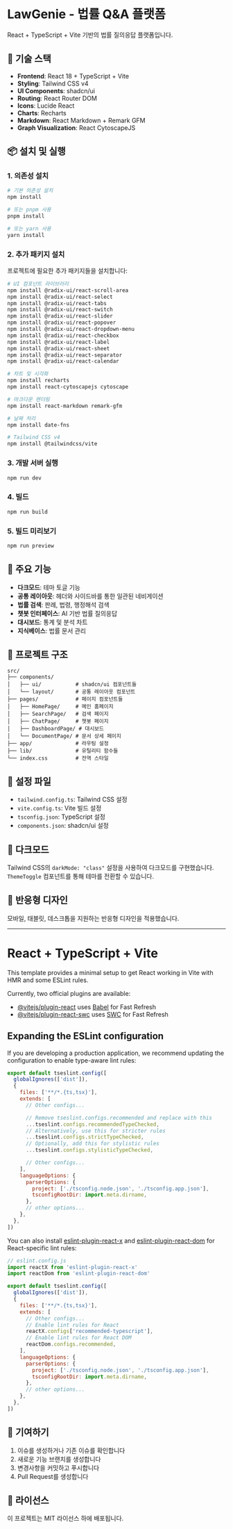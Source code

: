 # LawGenie - 법률 Q&A 플랫폼

React + TypeScript + Vite 기반의 법률 질의응답 플랫폼입니다.

## 🚀 기술 스택

- **Frontend**: React 18 + TypeScript + Vite
- **Styling**: Tailwind CSS v4
- **UI Components**: shadcn/ui
- **Routing**: React Router DOM
- **Icons**: Lucide React
- **Charts**: Recharts
- **Markdown**: React Markdown + Remark GFM
- **Graph Visualization**: React CytoscapeJS

## 📦 설치 및 실행

### 1. 의존성 설치

```bash
# 기본 의존성 설치
npm install

# 또는 pnpm 사용
pnpm install

# 또는 yarn 사용
yarn install
```

### 2. 추가 패키지 설치

프로젝트에 필요한 추가 패키지들을 설치합니다:

```bash
# UI 컴포넌트 라이브러리
npm install @radix-ui/react-scroll-area
npm install @radix-ui/react-select
npm install @radix-ui/react-tabs
npm install @radix-ui/react-switch
npm install @radix-ui/react-slider
npm install @radix-ui/react-popover
npm install @radix-ui/react-dropdown-menu
npm install @radix-ui/react-checkbox
npm install @radix-ui/react-label
npm install @radix-ui/react-sheet
npm install @radix-ui/react-separator
npm install @radix-ui/react-calendar

# 차트 및 시각화
npm install recharts
npm install react-cytoscapejs cytoscape

# 마크다운 렌더링
npm install react-markdown remark-gfm

# 날짜 처리
npm install date-fns

# Tailwind CSS v4
npm install @tailwindcss/vite
```

### 3. 개발 서버 실행

```bash
npm run dev
```

### 4. 빌드

```bash
npm run build
```

### 5. 빌드 미리보기

```bash
npm run preview
```

## 🎨 주요 기능

- **다크모드**: 테마 토글 기능
- **공통 레이아웃**: 헤더와 사이드바를 통한 일관된 네비게이션
- **법률 검색**: 판례, 법령, 행정해석 검색
- **챗봇 인터페이스**: AI 기반 법률 질의응답
- **대시보드**: 통계 및 분석 차트
- **지식베이스**: 법률 문서 관리

## 📁 프로젝트 구조

```
src/
├── components/
│   ├── ui/           # shadcn/ui 컴포넌트들
│   └── layout/       # 공통 레이아웃 컴포넌트
├── pages/            # 페이지 컴포넌트들
│   ├── HomePage/     # 메인 홈페이지
│   ├── SearchPage/   # 검색 페이지
│   ├── ChatPage/     # 챗봇 페이지
│   ├── DashboardPage/ # 대시보드
│   └── DocumentPage/ # 문서 상세 페이지
├── app/              # 라우팅 설정
├── lib/              # 유틸리티 함수들
└── index.css         # 전역 스타일
```

## 🔧 설정 파일

- `tailwind.config.ts`: Tailwind CSS 설정
- `vite.config.ts`: Vite 빌드 설정
- `tsconfig.json`: TypeScript 설정
- `components.json`: shadcn/ui 설정

## 🌙 다크모드

Tailwind CSS의 `darkMode: "class"` 설정을 사용하여 다크모드를 구현했습니다. `ThemeToggle` 컴포넌트를 통해 테마를 전환할 수 있습니다.

## 📱 반응형 디자인

모바일, 태블릿, 데스크톱을 지원하는 반응형 디자인을 적용했습니다.

---

# React + TypeScript + Vite

This template provides a minimal setup to get React working in Vite with HMR and some ESLint rules.

Currently, two official plugins are available:

- [@vitejs/plugin-react](https://github.com/vitejs/vite-plugin-react/blob/main/packages/plugin-react) uses [Babel](https://babeljs.io/) for Fast Refresh
- [@vitejs/plugin-react-swc](https://github.com/vitejs/vite-plugin-react/blob/main/packages/plugin-react-swc) uses [SWC](https://swc.rs/) for Fast Refresh

## Expanding the ESLint configuration

If you are developing a production application, we recommend updating the configuration to enable type-aware lint rules:

```js
export default tseslint.config([
  globalIgnores(['dist']),
  {
    files: ['**/*.{ts,tsx}'],
    extends: [
      // Other configs...

      // Remove tseslint.configs.recommended and replace with this
      ...tseslint.configs.recommendedTypeChecked,
      // Alternatively, use this for stricter rules
      ...tseslint.configs.strictTypeChecked,
      // Optionally, add this for stylistic rules
      ...tseslint.configs.stylisticTypeChecked,

      // Other configs...
    ],
    languageOptions: {
      parserOptions: {
        project: ['./tsconfig.node.json', './tsconfig.app.json'],
        tsconfigRootDir: import.meta.dirname,
      },
      // other options...
    },
  },
])
```

You can also install [eslint-plugin-react-x](https://github.com/Rel1cx/eslint-react/tree/main/packages/plugins/eslint-plugin-react-x) and [eslint-plugin-react-dom](https://github.com/Rel1cx/eslint-react/tree/main/packages/plugins/eslint-plugin-react-dom) for React-specific lint rules:

```js
// eslint.config.js
import reactX from 'eslint-plugin-react-x'
import reactDom from 'eslint-plugin-react-dom'

export default tseslint.config([
  globalIgnores(['dist']),
  {
    files: ['**/*.{ts,tsx}'],
    extends: [
      // Other configs...
      // Enable lint rules for React
      reactX.configs['recommended-typescript'],
      // Enable lint rules for React DOM
      reactDom.configs.recommended,
    ],
    languageOptions: {
      parserOptions: {
        project: ['./tsconfig.node.json', './tsconfig.app.json'],
        tsconfigRootDir: import.meta.dirname,
      },
      // other options...
    },
  },
])
```

## 🤝 기여하기

1. 이슈를 생성하거나 기존 이슈를 확인합니다
2. 새로운 기능 브랜치를 생성합니다
3. 변경사항을 커밋하고 푸시합니다
4. Pull Request를 생성합니다

## 📄 라이선스

이 프로젝트는 MIT 라이선스 하에 배포됩니다.

